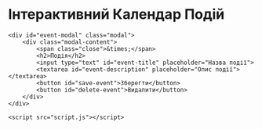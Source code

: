 <!DOCTYPE html>
<html lang="uk">
<head>
    <meta charset="UTF-8">
    <meta name="viewport" content="width=device-width, initial-scale=1.0">
    <title>Інтерактивний календар подій</title>
    <link rel="stylesheet" href="styles.css">
</head>
<body>
    <h1>Інтерактивний Календар Подій</h1>
    <div class="calendar-container">
        <div id="calendar"></div>
    </div>

    <div id="event-modal" class="modal">
        <div class="modal-content">
            <span class="close">&times;</span>
            <h2>Подія</h2>
            <input type="text" id="event-title" placeholder="Назва події">
            <textarea id="event-description" placeholder="Опис події"></textarea>
            <button id="save-event">Зберегти</button>
            <button id="delete-event">Видалити</button>
        </div>
    </div>

    <script src="script.js"></script>
</body>
</html>
